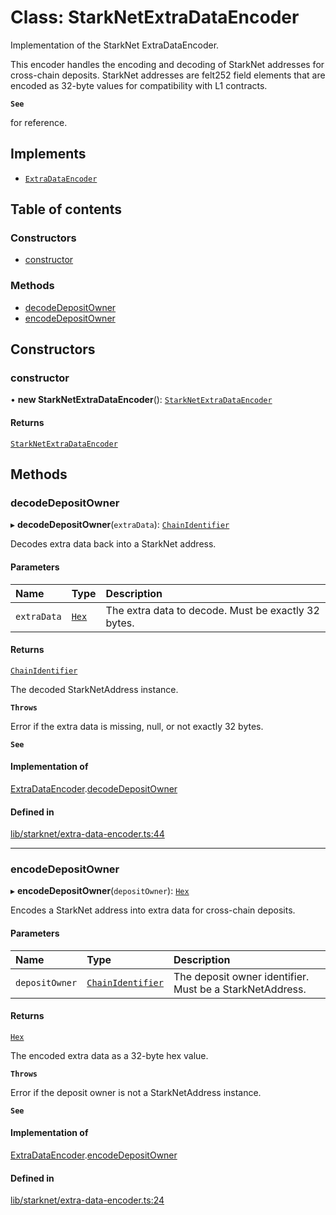 # Class: StarkNetExtraDataEncoder

Implementation of the StarkNet ExtraDataEncoder.

This encoder handles the encoding and decoding of StarkNet addresses
for cross-chain deposits. StarkNet addresses are felt252 field elements
that are encoded as 32-byte values for compatibility with L1 contracts.

**`See`**

for reference.

## Implements

- [`ExtraDataEncoder`](../interfaces/ExtraDataEncoder.md)

## Table of contents

### Constructors

- [constructor](StarkNetExtraDataEncoder.md#constructor)

### Methods

- [decodeDepositOwner](StarkNetExtraDataEncoder.md#decodedepositowner)
- [encodeDepositOwner](StarkNetExtraDataEncoder.md#encodedepositowner)

## Constructors

### constructor

• **new StarkNetExtraDataEncoder**(): [`StarkNetExtraDataEncoder`](StarkNetExtraDataEncoder.md)

#### Returns

[`StarkNetExtraDataEncoder`](StarkNetExtraDataEncoder.md)

## Methods

### decodeDepositOwner

▸ **decodeDepositOwner**(`extraData`): [`ChainIdentifier`](../interfaces/ChainIdentifier.md)

Decodes extra data back into a StarkNet address.

#### Parameters

| Name | Type | Description |
| :------ | :------ | :------ |
| `extraData` | [`Hex`](Hex.md) | The extra data to decode. Must be exactly 32 bytes. |

#### Returns

[`ChainIdentifier`](../interfaces/ChainIdentifier.md)

The decoded StarkNetAddress instance.

**`Throws`**

Error if the extra data is missing, null, or not exactly 32 bytes.

**`See`**

#### Implementation of

[ExtraDataEncoder](../interfaces/ExtraDataEncoder.md).[decodeDepositOwner](../interfaces/ExtraDataEncoder.md#decodedepositowner)

#### Defined in

[lib/starknet/extra-data-encoder.ts:44](https://github.com/threshold-network/tbtc-v2/blob/ntt-typescript/typescript/src/lib/starknet/extra-data-encoder.ts#L44)

___

### encodeDepositOwner

▸ **encodeDepositOwner**(`depositOwner`): [`Hex`](Hex.md)

Encodes a StarkNet address into extra data for cross-chain deposits.

#### Parameters

| Name | Type | Description |
| :------ | :------ | :------ |
| `depositOwner` | [`ChainIdentifier`](../interfaces/ChainIdentifier.md) | The deposit owner identifier. Must be a StarkNetAddress. |

#### Returns

[`Hex`](Hex.md)

The encoded extra data as a 32-byte hex value.

**`Throws`**

Error if the deposit owner is not a StarkNetAddress instance.

**`See`**

#### Implementation of

[ExtraDataEncoder](../interfaces/ExtraDataEncoder.md).[encodeDepositOwner](../interfaces/ExtraDataEncoder.md#encodedepositowner)

#### Defined in

[lib/starknet/extra-data-encoder.ts:24](https://github.com/threshold-network/tbtc-v2/blob/ntt-typescript/typescript/src/lib/starknet/extra-data-encoder.ts#L24)
